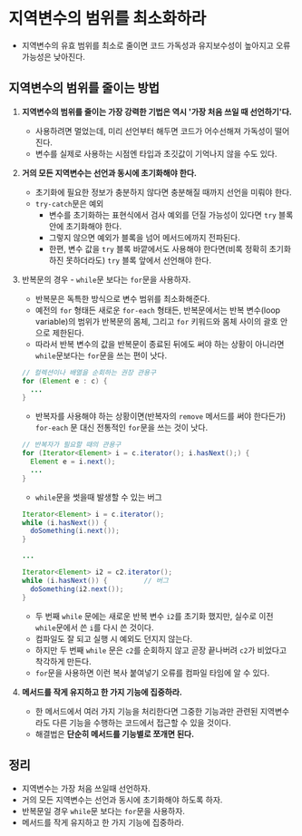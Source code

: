 # 지역변수의 범위를 최소화하라

* 지역변수의 유효 범위를 최소로 줄이면 코드 가독성과 유지보수성이 높아지고 오류 가능성은 낮아진다.

## 지역변수의 범위를 줄이는 방법

1. **지역변수의 범위를 줄이는 가장 강력한 기법은 역시 '가장 처음 쓰일 때 선언하기'다.**
   * 사용하려면 멀었는데, 미리 선언부터 해두면 코드가 어수선해져 가독성이 떨어진다.
   * 변수를 실제로 사용하는 시점엔 타입과 초깃값이 기억나지 않을 수도 있다.


2. **거의 모든 지역변수는 선언과 동시에 초기화해야 한다.**
   * 초기화에 필요한 정보가 충분하지 않다면 충분해질 때까지 선언을 미뤄야 한다.
   * `try-catch`문은 예외
     * 변수를 초기화하는 표현식에서 검사 예외를 던질 가능성이 있다면 `try` 블록 안에 초기화해야 한다.
     * 그렇지 않으면 예외가 블록을 넘어 메서드에까지 전파된다.
     * 한편, 변수 값을 `try` 블록 바깥에서도 사용해야 한다면(비록 정확히 초기화하진 못하더라도) `try` 블록 앞에서 선언해야 한다.


3. 반복문의 경우 - `while`문 보다는 `for`문을 사용하자.
   * 반복문은 독특한 방식으로 변수 범위를 최소화해준다.
   * 예전의 `for` 형태든 새로운 `for-each` 형태든, 반복문에서는 반복 변수(loop variable)의 범위가 반복문의 몸체, 그리고 `for` 키워드와 몸체 사이의 
     괄호 안으로 제한된다.
   * 따라서 반복 변수의 값을 반복문이 종료된 뒤에도 써야 하는 상황이 아니라면 `while`문보다는 `for`문을 쓰는 편이 낫다.
   ```java
   // 컬렉션이나 배열을 순회하는 권장 관용구
   for (Element e : c) {
     ...
   }
   ```
   * 반복자를 사용해야 하는 상황이면(반복자의 `remove` 메서드를 써야 한다든가) `for-each` 문 대신 전통적인 `for`문을 쓰는 것이 낫다.
  
   ```java
   // 반복자가 필요할 때의 관용구
   for (Iterator<Element> i = c.iterator(); i.hasNext();) {
     Element e = i.next();
     ...
   }
   ```
  
   * `while`문을 썻을때 발생할 수 있는 버그
   ```java
   Iterator<Element> i = c.iterator();
   while (i.hasNext()) {
     doSomething(i.next());
   }
   
   ...
   
   Iterator<Element> i2 = c2.iterator();
   while (i.hasNext()) {         // 버그
     doSomething(i2.next());
   }
   ```
 
   * 두 번째 `while` 문에는 새로운 반복 변수 `i2`를 초기화 했지만, 실수로 이전 `while`문에서 쓴 `i`를 다시 쓴 것이다.
   * 컴파일도 잘 되고 실행 시 예외도 던지지 않는다.
   * 하지만 두 번째 `while` 문은 `c2`를 순회하지 않고 곧장 끝나버려 `c2`가 비었다고 착각하게 만든다.
   * `for`문을 사용하면 이런 복사 붙여넣기 오류를 컴파일 타임에 알 수 있다.


4. **메서드를 작게 유지하고 한 가지 기능에 집중하라.**
   * 한 메서드에서 여러 가지 기능을 처리한다면 그중한 기능과만 관련된 지역변수라도 다른 기능을 수행하는 코드에서 접근할 수 있을 것이다.
   * 해결법은 **단순히 메서드를 기능별로 쪼개면 된다.**

## 정리

* 지역변수는 가장 처음 쓰일때 선언하자.
* 거의 모든 지역변수는 선언과 동시에 초기화해야 하도록 하자.
* 반복문일 경우 `while`문 보다는 `for`문을 사용하자.
* 메서드를 작게 유지하고 한 가지 기능에 집중하라.
